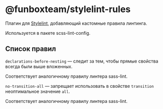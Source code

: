 # @funboxteam/stylelint-rules

Плагин для [Stylelint](https://stylelint.io/), добавляющий кастомные правила линтинга.

Используется в пакете scss-lint-config.

## Список правил

`declarations-before-nesting` — следит за тем, чтобы прямые свойства всегда были выше вложенных.

Соответствует аналогичному правилу линтера sass-lint.

`no-transition-all` — запрещает использовать в свойстве `transition` неоптимальное значение `all`.

Соответствует аналогичному правилу линтера sass-lint.
